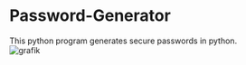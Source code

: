 # Password-Generator  
This python program generates secure passwords in python.  
![grafik](https://github.com/Streikin/Password-Generator/assets/109292425/aa16c4c1-4a03-44b0-a775-febf57e5f58b)

